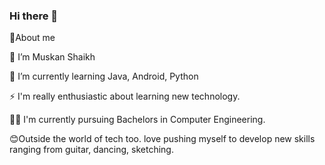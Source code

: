### Hi there 👋

🚀About me

🔭 I’m Muskan Shaikh 

🌱 I’m currently learning Java, Android, Python 

⚡ I'm really enthusiastic about learning new technology.

🧑‍🎓 I'm currently pursuing Bachelors in Computer Engineering.

😊Outside the world of tech too. love pushing myself to develop new skills ranging from guitar, dancing, sketching.





